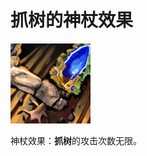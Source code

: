 # 抓树的神杖效果

![](game/resource/flash3/images/spellicons/mjz_tiny_tree_grab_scepter_effect.png)

神杖效果：**抓树**的攻击次数无限。

